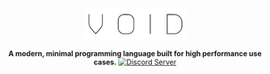 <p align=center><img alt="Void Text Logo" src="meta/void-text.png" width=40%/></p>

<div align='center'>
  <strong>A modern, minimal programming language built for high performance use cases.</strong>
  <a href = 'https://discord.gg/QFfQNEF'>
    <img src='https://img.shields.io/discord/634186753590165535?label=Discord&style=for-the-badge' alt='Discord Server'/>
  </a>
</div>

